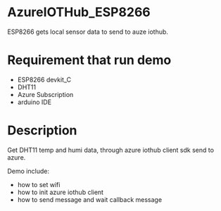 # AzureIOTHub_ESP8266
ESP8266 gets local sensor data to send to auze iothub.
# Requirement that run demo
+ ESP8266 devkit_C
+ DHT11
+ Azure Subscription
+ arduino IDE

# Description
Get DHT11 temp and humi data, through azure iothub client sdk send to azure.

Demo include:
- how to set wifi
- how to init azure iothub client
- how to send message and wait callback message

